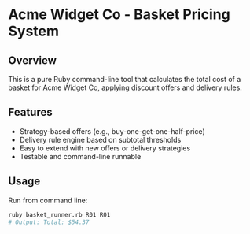 # Acme Widget Co - Basket Pricing System

## Overview

This is a pure Ruby command-line tool that calculates the total cost of a basket for Acme Widget Co, applying discount offers and delivery rules.

## Features

- Strategy-based offers (e.g., buy-one-get-one-half-price)
- Delivery rule engine based on subtotal thresholds
- Easy to extend with new offers or delivery strategies
- Testable and command-line runnable

## Usage

Run from command line:

```bash
ruby basket_runner.rb R01 R01
# Output: Total: $54.37
